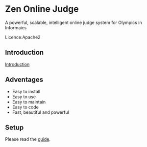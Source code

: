 # Zen Online Judge

A powerful, scalable, intelligent online judge system for Olympics in Informaics

Licence:Apache2

## Introduction
[Introduction](https://git.zhangzisu.cn/zhangzisu/ZenOnlineJudge/wiki/Introduction)

## Adventages
  - Easy to install
  - Easy to use
  - Easy to maintain
  - Easy to code
  - Fast, beautiful and powerful

## Setup
Please read the [guide](https://git.zhangzisu.cn/zhangzisu/ZenOnlineJudge/wiki/Installation).